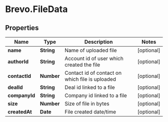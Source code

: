 # Brevo.FileData

## Properties
Name | Type | Description | Notes
------------ | ------------- | ------------- | -------------
**name** | **String** | Name of uploaded file | [optional] 
**authorId** | **String** | Account id of user which created the file | [optional] 
**contactId** | **Number** | Contact id of contact on which file is uploaded | [optional] 
**dealId** | **String** | Deal id linked to a file | [optional] 
**companyId** | **String** | Company id linked to a file | [optional] 
**size** | **Number** | Size of file in bytes | [optional] 
**createdAt** | **Date** | File created date/time | [optional] 


